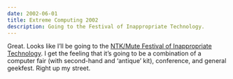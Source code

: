 ```yaml
---
date: 2002-06-01
title: Extreme Computing 2002
description: Going to the Festival of Inappropriate Technology.
---
```



Great. Looks like I’ll be going to the [NTK/Mute Festival of Inappropriate Technology](http://www.xcom2002.com/). I get the feeling that it’s going to be a combination of a computer fair (with second-hand and ‘antique’ kit), conference, and general geekfest. Right up my street.
